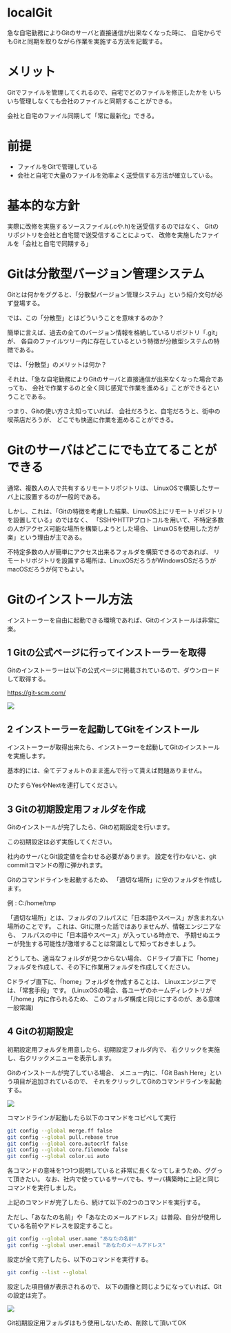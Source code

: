 # localGit
急な自宅勤務によりGitのサーバと直接通信が出来なくなった時に、
自宅からでもGitと同期を取りながら作業を実施する方法を記載する。


# メリット
Gitでファイルを管理してくれるので、自宅でどのファイルを修正したかを
いちいち管理しなくても会社のファイルと同期することができる。

会社と自宅のファイル同期して「常に最新化」できる。


# 前提
- ファイルをGitで管理している
- 会社と自宅で大量のファイルを効率よく送受信する方法が確立している。

# 基本的な方針
実際に改修を実施するソースファイル(.cや.h)を送受信するのではなく、
Gitのリポジトリを会社と自宅間で送受信することによって、
改修を実施したファイルを「会社と自宅で同期する」

# Gitは分散型バージョン管理システム

Gitとは何かをググると、「分散型バージョン管理システム」という紹介文句が必ず登場する。

では、この「分散型」とはどういうことを意味するのか？

簡単に言えば、過去の全てのバージョン情報を格納しているリポジトリ「.git」が、
各自のファイルツリー内に存在しているという特徴が分散型システムの特徴である。

では、「分散型」のメリットは何か？

それは、「急な自宅勤務によりGitのサーバと直接通信が出来なくなった場合であっても、
会社で作業するのと全く同じ感覚で作業を進める」ことができるということである。

つまり、Gitの使い方さえ知っていれば、
会社だろうと、自宅だろうと、街中の喫茶店だろうが、
どこでも快適に作業を進めることができる。

# Gitのサーバはどこにでも立てることができる

通常、複数人の人で共有するリモートリポジトリは、
LinuxOSで構築したサーバ上に設置するのが一般的である。

しかし、これは、「Gitの特徴を考慮した結果、LinuxOS上にリモートリポジトリを設置している」のではなく、
「SSHやHTTPプロトコルを用いて、不特定多数の人がアクセス可能な場所を構築しようとした場合、
LinuxOSを使用した方が楽」という理由が主である。

不特定多数の人が簡単にアクセス出来るフォルダを構築できるのであれば、
リモートリポジトリを設置する場所は、LinuxOSだろうがWindowsOSだろうがmacOSだろうが何でもよい。


# Gitのインストール方法

インストーラーを自由に起動できる環境であれば、Gitのインストールは非常に楽。

## 1 Gitの公式ページに行ってインストーラーを取得
Gitのインストーラーは以下の公式ページに掲載されているので、ダウンロードして取得する。

https://git-scm.com/

<img src="./image/git_inst01.png">


## 2 インストーラーを起動してGitをインストール

インストーラーが取得出来たら、インストーラーを起動してGitのインストールを実施します。

基本的には、全てデフォルトのまま進んで行って貰えば問題ありません。

ひたすらYesやNextを連打してください。

## 3 Gitの初期設定用フォルダを作成

Gitのインストールが完了したら、Gitの初期設定を行います。

この初期設定は必ず実施してください。

社内のサーバとGit設定値を合わせる必要があります。
設定を行わないと、git commitコマンドの際に弾かれます。


Gitのコマンドラインを起動するため、
「適切な場所」に空のフォルダを作成します。

例 : C:/home/tmp

「適切な場所」とは、フォルダのフルパスに「日本語やスペース」が含まれない場所のことです。
これは、Gitに限った話ではありませんが、情報エンジニアなら、
フルパスの中に「日本語やスペース」が入っている時点で、
予期せぬエラーが発生する可能性が激増することは常識として知っておきましょう。  

どうしても、適当なフォルダが見つからない場合、
Cドライブ直下に「home」フォルダを作成して、その下に作業用フォルダを作成してください。

Cドライブ直下に、「home」フォルダを作成することは、
Linuxエンジニアでは、「常套手段」です。
(LinuxOSの場合、各ユーザのホームディレクトリが「/home」内に作られるため、
このフォルダ構成と同じにするのが、ある意味一般常識)


## 4 Gitの初期設定

初期設定用フォルダを用意したら、初期設定フォルダ内で、
右クリックを実施し、右クリックメニューを表示します。

Gitのインストールが完了している場合、
メニュー内に、「Git Bash Here」という項目が追加されているので、
それをクリックしてGitのコマンドラインを起動する。

<img src="./image/git_inst02.png">

コマンドラインが起動したら以下のコマンドをコピペして実行

``` bash
git config --global merge.ff false
git config --global pull.rebase true
git config --global core.autocrlf false
git config --global core.filemode false
git config --global color.ui auto
```

各コマンドの意味を1つ1つ説明していると非常に長くなってしまうため、ググって頂きたい。
なお、社内で使っているサーバでも、サーバ構築時に上記と同じコマンドを実行しました。

上記のコマンドが完了したら、続けて以下の2つのコマンドを実行する。

ただし、「あなたの名前」や「あなたのメールアドレス」は普段、自分が使用している名前やアドレスを設定すること。

``` bash
git config --global user.name "あなたの名前"
git config --global user.email "あなたのメールアドレス"
```

設定が全て完了したら、以下のコマンドを実行する。
``` bash
git config --list --global
```

設定した項目値が表示されるので、
以下の画像と同じようになっていれば、Gitの設定は完了。

<img src="./image/git_inst03.png">

Git初期設定用フォルダはもう使用しないため、削除して頂いてOK

